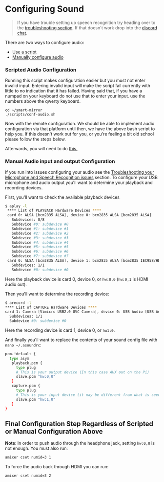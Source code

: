 # Configuring Sound

> If you have trouble setting up speech recognition try heading over to the [troubleshooting section](troubleshooting.md). If that doesn't work drop into the [discord chat](https://discord.gg/JDnHaZH).

There are two ways to configure audio: 
- [Use a script](#Scripted_Audio_Configuration)
- [Manually configure audio](#Scripted_Audio_Configuration)

### Scripted Audio Configuration

Running this script makes configuration easier but you must not enter invalid input. Entering invalid input will make the script fail currently with little to no indication that it has failed. Having said that, if you have a numpad on your keyboard do not use that to enter your input. use the numbers above the qwerty keyboard. 
```
cd ~/smart-mirror
./scripts/conf-audio.sh
```
Now with the remote configuration. We should be able to implement audio configuration via that platform until then, we have the above bash script to help you. If this doesn't work out for you, or you're feeling a bit old school please follow the steps below.

Afterwards, you will need to do [this.](#Final_Configuration_Step_Regardless_of_Scripted_or_Manual_Configuration_Above)

### Manual Audio input and output Configuration
If you run into issues configuring your audio see the [Troubleshooting your Microphone and Speech Recognition issues](microphone_and_speech_recognition_issues.md) section. To configure your USB microphone and audio output you'll want to determine your playback and recording devices. 

First, you'll want to check the available playback devices
``` bash
$ aplay -l
 **** List of PLAYBACK Hardware Devices ****
 card 0: ALSA [bcm2835 ALSA], device 0: bcm2835 ALSA [bcm2835 ALSA]
   Subdevices: 8/8
   Subdevice #0: subdevice #0
   Subdevice #1: subdevice #1
   Subdevice #2: subdevice #2
   Subdevice #3: subdevice #3
   Subdevice #4: subdevice #4
   Subdevice #5: subdevice #5
   Subdevice #6: subdevice #6
   Subdevice #7: subdevice #7
 card 0: ALSA [bcm2835 ALSA], device 1: bcm2835 ALSA [bcm2835 IEC958/HDMI]
   Subdevices: 1/1
   Subdevice #0: subdevice #0
```
Here the playback device is card 0, device 0, or `hw:0,0` (`hw:0,1` is HDMI audio out).

Then you'll want to determine the recording device:
``` bash
$ arecord -l
**** List of CAPTURE Hardware Devices ****
card 1: Camera [Vimicro USB2.0 UVC Camera], device 0: USB Audio [USB Audio]
  Subdevices: 1/1
  Subdevice #0: subdevice #0
```
Here the recording device is card 1, device 0, or `hw1:0`.


And finally you'll want to replace the contents of your sound config file with `nano ~/.asoundrc`:

``` bash
pcm.!default {
  type asym
   playback.pcm {
     type plug
     # This is your output device (In this case AUX out on the Pi)
     slave.pcm "hw:0,0"
   }
   capture.pcm {
     type plug
     # This is your input device (it may be different from what is seen here)
     slave.pcm "hw:1,0"
   }
}
```

## Final Configuration Step Regardless of Scripted or Manual Configuration Above

**Note**: In order to push audio through the headphone jack, setting `hw:0,0` is not enough. You must also run:
``` bash
amixer cset numid=3 1
```
To force the audio back through HDMI you can run:
``` bash
amixer cset numid=3 2
```

